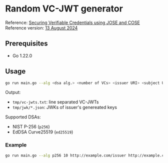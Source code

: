 # Random VC-JWT generator

Reference: [Securing Verifiable Credentials using JOSE and COSE](https://www.w3.org/TR/vc-jose-cose/)  
Reference version: [13 August 2024](https://www.w3.org/TR/2024/CRD-vc-jose-cose-20240813/)

## Prerequisites
- Go 1.22.0

## Usage
```bash
go run main.go --alg <dsa alg.> <number of VCs> <issuer URI> <subject URI> 
```

Output:
 - `tmp/vc-jwts.txt`: line separated VC-JWTs
 - `tmp/jwk/*.json`: JWKs of issuer's genereated keys

Supported DSAs:
- NIST P-256 (`p256`)
- EdDSA Curve25519 (`ed25519`)

### Example
```bash
go run main.go --alg p256 10 http://example.com/issuer http://example.com/subject
```